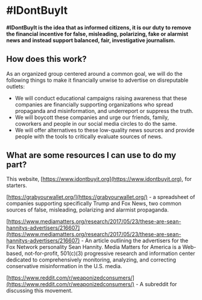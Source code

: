 # #IDontBuyIt

#### #IDontBuyIt is the idea that as informed citizens, it is our duty to remove the financial incentive for false, misleading, polarizing, fake or alarmist news and instead support balanced, fair, investigative journalism.

## How does this work?

As an organized group centered around a common goal, we will do the following things to make it financially unwise to advertise on disreputable outlets:

- We will conduct educational campaigns raising awareness that these companies are financially supporting organizations who spread propaganda and misinformation, and underreport or suppress the truth.
- We will boycott these companies and urge our friends, family, coworkers and people in our social media circles to do the same.
- We will offer alternatives to these low-quality news sources and provide people with the tools to critically evaluate sources of news.

## What are some resources I can use to do my part?

This website, [https://www.idontbuyit.org](https://www.idontbuyit.org), for starters.

[https://grabyourwallet.org/](https://grabyourwallet.org/) - a spreadsheet of companies supporting specifically Trump and Fox News, two common sources of false, misleading, polarizing and alarmist propaganda.

[https://www.mediamatters.org/research/2017/05/23/these-are-sean-hannitys-advertisers/216607](https://www.mediamatters.org/research/2017/05/23/these-are-sean-hannitys-advertisers/216607) - An article outlining the advertisers for the Fox Network personality Sean Hannity.  Media Matters for America is a Web-based, not-for-profit, 501(c)(3) progressive research and information center dedicated to comprehensively monitoring, analyzing, and correcting conservative misinformation in the U.S. media.

[https://www.reddit.com/r/weaponizedconsumers/](https://www.reddit.com/r/weaponizedconsumers/) - A subreddit for discussing this movement.
